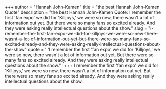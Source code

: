 +++
author = "Hannah John-Kamen"
title = "the best Hannah John-Kamen Quote"
description = "the best Hannah John-Kamen Quote: I remember the first 'fan expo' we did for 'Killjoys,' we were so new, there wasn't a lot of information out yet. But there were so many fans so excited already. And they were asking really intellectual questions about the show."
slug = "i-remember-the-first-fan-expo-we-did-for-killjoys-we-were-so-new-there-wasnt-a-lot-of-information-out-yet-but-there-were-so-many-fans-so-excited-already-and-they-were-asking-really-intellectual-questions-about-the-show"
quote = '''I remember the first 'fan expo' we did for 'Killjoys,' we were so new, there wasn't a lot of information out yet. But there were so many fans so excited already. And they were asking really intellectual questions about the show.'''
+++
I remember the first 'fan expo' we did for 'Killjoys,' we were so new, there wasn't a lot of information out yet. But there were so many fans so excited already. And they were asking really intellectual questions about the show.
